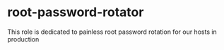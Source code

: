 # root-password-rotator

This role is dedicated to painless root password rotation for our hosts in production